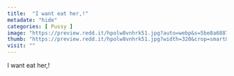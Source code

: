 ```yaml
---
title:  "I want eat her,!"
metadate: "hide"
categories: [ Pussy ]
image: "https://preview.redd.it/hpolw8vnhrk51.jpg?auto=webp&s=5be8a68871c2d3150cf0bc2a141bfa65ed02da0e"
thumb: "https://preview.redd.it/hpolw8vnhrk51.jpg?width=320&crop=smart&auto=webp&s=1a4fbc56020f5a9408ef90ad80a725bfe32c6b75"
visit: ""
---
```

I want eat her,!
